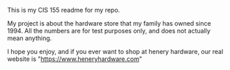 This is my CIS 155 readme for my repo.

My project is about the hardware store that my family has owned since 1994.  All the numbers are for test purposes only, and does not actually mean anything.

I hope you enjoy, and if you ever want to shop at henery hardware, our real website is "https://www.heneryhardware.com"